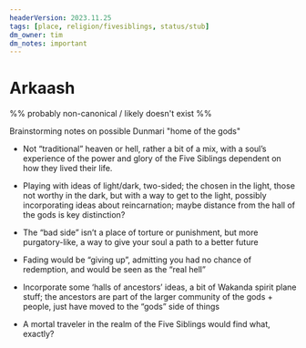 ```yaml
---
headerVersion: 2023.11.25
tags: [place, religion/fivesiblings, status/stub]
dm_owner: tim
dm_notes: important
---
```

# Arkaash

%% probably non-canonical / likely doesn't exist %%

Brainstorming notes on possible Dunmari "home of the gods"

- Not “traditional” heaven or hell, rather a bit of a mix, with a soul’s experience of the power and glory of the Five Siblings dependent on how they lived their life. 
    
- Playing with ideas of light/dark, two-sided; the chosen in the light, those not worthy in the dark, but with a way to get to the light, possibly incorporating ideas about reincarnation; maybe distance from the hall of the gods is key distinction?
    
- The “bad side” isn’t a place of torture or punishment, but more purgatory-like, a way to give your soul a path to a better future
    
- Fading would be “giving up”, admitting you had no chance of redemption, and would be seen as the “real hell” 
    
- Incorporate some ‘halls of ancestors’ ideas, a bit of Wakanda spirit plane stuff; the ancestors are part of the larger community of the gods + people, just have moved to the “gods” side of things
    
- A mortal traveler in the realm of the Five Siblings would find what, exactly?
    
